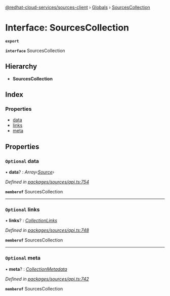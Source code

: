 [@redhat-cloud-services/sources-client](../README.md) › [Globals](../globals.md) › [SourcesCollection](sourcescollection.md)

# Interface: SourcesCollection

**`export`** 

**`interface`** SourcesCollection

## Hierarchy

* **SourcesCollection**

## Index

### Properties

* [data](sourcescollection.md#optional-data)
* [links](sourcescollection.md#optional-links)
* [meta](sourcescollection.md#optional-meta)

## Properties

### `Optional` data

• **data**? : *Array‹[Source](source.md)›*

*Defined in [packages/sources/api.ts:754](https://github.com/RedHatInsights/javascript-clients/blob/master/packages/sources/api.ts#L754)*

**`memberof`** SourcesCollection

___

### `Optional` links

• **links**? : *[CollectionLinks](collectionlinks.md)*

*Defined in [packages/sources/api.ts:748](https://github.com/RedHatInsights/javascript-clients/blob/master/packages/sources/api.ts#L748)*

**`memberof`** SourcesCollection

___

### `Optional` meta

• **meta**? : *[CollectionMetadata](collectionmetadata.md)*

*Defined in [packages/sources/api.ts:742](https://github.com/RedHatInsights/javascript-clients/blob/master/packages/sources/api.ts#L742)*

**`memberof`** SourcesCollection
